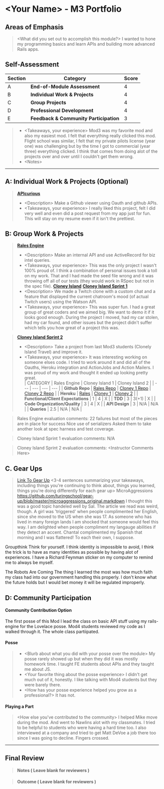 # \<Your Name> - M3 Portfolio

## Areas of Emphasis

> \<What did you set out to accomplish this module?>
I wanted to hone my programming basics and learn APIs and building more advanced Rails apps.  

## Self-Assessment

| Section | Category | Score |
| --- | ----- | --- |
| A | **End-of-Module Assessment** | 4 |
| B | **Individual Work & Projects** | 4 |
| C | **Group Projects** | 4 |
| D | **Professional Development** | 4 |
| E | **Feedback & Community Participation** | 3 |

>* \<Takeaways, your experience>
Mod3 was my favorite mod and also my easiest mod.  I felt that everything really clicked this mod.  Flight school was similar, I felt that my private pilots license (year one) was challenging but by the time I got to commercial (year three) everything clicked.  I think that comes from doing alot of the projects over and over until I couldn't get them wrong.   
>* \<Notes>

-----------------------

## A: Individual Work & Projects (Optional)

> **[APIcurious](http://backend.turing.io/module3/projects/apicurious)**
>* \<Description>
Make a Github viewer using Oauth and github APIs.  
>* \<Takeaways, your experience>
I really liked this project, felt I did very well and even did a post request from my app just for fun.  This will stay on my resume even if it isn't the prettiest.  

## B: Group Work & Projects

> **[Rales Engine](http://backend.turing.io/module3/projects/rails_engine)** 
>* \<Description>
Make an internal API and use ActiveRecord for biz intel queries.  
>* \<Takeaways, your experience>
This was the only project I wasn't 100% proud of.  I think a combination of personal issues took a toll on my work.  That and I had made the seed file wrong and it was throwing off all of our tests (they would work in RSpec but not in the spec file).
> **[Cloney Island](http://backend.turing.io/module3/projects/cloney_island/cloney_island)**
> **[Cloney Island Sprint 1](https://)** 
>* \<Description>
We made a Twitch clone with a custom chat and a feature that displayed the current chatroom's mood (of actual Twitch users) using the Watson API.
>* \<Takeaways, your experience>
This was super fun.  I had a great group of great coders and we aimed big.  We want to demo it if it looks good enough.  During the project I moved, had my car stolen, had my car found, and other issues but the project didn't suffer which tells you how great of a project this was.  

> **[Cloney Island Sprint 2](https://)** 
>* \<Description>
Take a project from last Mod3 students (Clonely Island Travel) and improve it.  
>* \<Takeaways, your experience>
It was interesting working on someone elses code.  I tried to work around it and did all of the Oauths, Heroku integration and ActionJobs and Action Mailers.  I was proud of my work and thought it ended up looking pretty great.  
| CATEGORY | Rales Engine | Cloney Island 1 | Cloney Island 2 |
| --- | --- | --- | --- |
| **Github Repo** | [Rales Repo](https://github.com/bretfunk/rails_engine) | [Cloney 1 Repo](https://github.com/bretfunk/palpit8) | [Cloney 2 Repo](https://github.com/markyv18/SQUEEE) |
| **Heroku** | [Rales](https://) | [Cloney 1](https://palpit8.herokuapp.com/) | [Cloney 2](https://palpit8.herokuapp.com/) |
| **Functional/Client Expectations** | 1 | 4 | X |
| **TDD** | 3 | 3(+1) | X |
| **Code Organization/Quality** | 3 | 4 | X |
| **API Design** | 3 | N/A | N/A |
| **Queries** | 2.5 | N/A | N/A |

> Rales Engine evaluation comments:
22 failures but most of the pieces are in place for success
Nice use of serializers
Asked them to take another look at spec harness and test coverage.

> Cloney Island Sprint 1 evaluation comments:
N/A

> Cloney Island Sprint 2 evaluation comments:
\<Instructor Comments Here>

## C. **Gear Ups**

> [Link To Gear Up]()
\<3-4 sentences summarizing your takeaways, including things you're continuing to think about, things you learned, things you're doing differently for each gear up>
MicroAggressions 
https://github.com/turingschool/gear-up/blob/master/microaggressions_original.markdown
I thought this was a good topic handeled well by Sal.  The article we read was weird, though.  A girl was 'triggered' when people complimented her English, since she moved to the US when she was 17.  As someone who has lived in many foreign lands I am shocked that someone would feel this way.  I am delighted when people compliment my langauge abilities if they detect an accent.  Chantal complimented my Spanish that morning and I was flattered!  To each their own, I suppose.  

Groupthink
Think for yourself.  I think identity is impossible to avoid, I think the trick is to have as many identities as possible by having alot of experiences.  I have a Richard Feynman sticker on my computer to remind me to always be myself.  

The Robots Are Coming
The thing I learned the most was how much faith my class had into our government handling this properly.  I don't know what the future holds but I would bet money it will be regulated improperly.  

## D: Community Participation

#### **Community Contribution Option**
The first posse of this Mod I lead the class on basic API stuff using my rails-engine for the Lovelace posse.  Mod4 students reviewed my code as I walked through it.  The whole class partiipated.  

#### **Posse**
  >* \<Blurb about what you did with your posse over the module>
  My posse rarely showed up but when they did it was mostly homework time.  I taught FE students about APIs and they taught me about JS.  
  >* \<Your favorite thing about the posse experience>
  I didn't get much out of it, honestly.  I like talking with Mod4 students but they were barely there.  
  >* \<How has your posse experience helped you grow as a professional?>
  It has not.  

#### **Playing a Part**

> \<How else you've contributed to the community>
I helped Mike move during the mod.  And went to Nawlins alot with my classmates.  I tried to be helpful to students who were having a hard time too.  I also interviewed at a company and tried to get Matt DeVoe a job there too since I was going to decline.  Fingers crossed.  

------------------

## Final Review

> #### Notes ( Leave blank for reviewers )

> #### Outcome ( Leave blank for reviewers )

